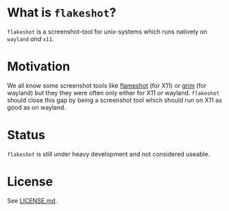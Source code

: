 # What is `flakeshot`?

`flakeshot` is a screenshot-tool for unix-systems which runs natively on `wayland` *and* `x11`.

# Motivation
We all know some screenshot tools like [flameshot] (for X11) or [grim] (for wayland) but they they
were often only either for X11 *or* wayland. `flakeshot` should close this gap by being a screenshot
tool which should run on X11 as good as on wayland.

# Status
`flakeshot` is still under heavy development and not considered useable.

# License
See [LICENSE.md].

[flameshot]: https://github.com/flameshot-org/flameshot
[grim]: https://sr.ht/~emersion/grim/
[LICENSE.md]: ./LICENSE.md